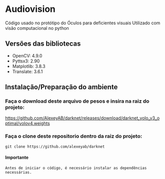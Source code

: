 # Audiovision
Código usado no protótipo do Óculos para deficientes visuais
Utilizado com visão computacional no python

## Versões das bibliotecas

- OpenCV: 4.9.0
- Pyttsx3: 2.90
- Matplotlib: 3.8.3
- Translate: 3.6.1

## Instalação/Preparação do ambiente

### Faça o download deste arquivo de pesos e insira na raiz do projeto:
https://github.com/AlexeyAB/darknet/releases/download/darknet_yolo_v3_optimal/yolov4.weights

### Faça o clone deste repositorio dentro da raiz do projeto:
`git clone https://github.com/alexeyab/darknet`

#### Importante
`Antes de iniciar o código, é necessário instalar as dependências necessárias.`
